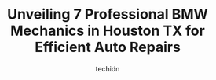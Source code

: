 ---
layout: ampstory
image: https://images.unsplash.com/photo-1484136063621-1acbc3b4ec98?ixlib=rb-4.0.3&ixid=MnwxMjA3fDB8MHxwaG90by1wYWdlfHx8fGVufDB8fHx8&auto=format&fit=crop&w=640&h=853&q=80
author: techidn
featured: false
description: Entrust your vehicle to the 7 best BMW Mechanic in Houston TX, USA and experience the difference they can make. With their extensive knowledge, state-of-the-art facilities, and commitment to
title: Unveiling 7 Professional BMW Mechanics in Houston TX for Efficient Auto Repairs
cover:
   title: Unveiling 7 Professional BMW Mechanics in Houston TX for Efficient Auto Repairs
   subtitle: Rickpate
   background: https://images.unsplash.com/photo-1484136063621-1acbc3b4ec98?ixlib=rb-4.0.3&ixid=MnwxMjA3fDB8MHxwaG90by1wYWdlfHx8fGVufDB8fHx8&auto=format&fit=crop&w=640&h=853&q=80

pages: 
 - layout: thirds
   top: <h1>#1 BMW of West Houston Service Center</h1>
   bottom: "<p>Came in for a recall on my car.  Asked to check the rear left bumper reflector which has I thought it had fell inside the left bumper. Was told by the advisor that the me</p>"
   background: https://www.knot35.com/toplist/wp-content/uploads/2023/06/best-bmw-mechanic-1-in-houston-tx-1685831855.jpeg
   backgroundblur: true
 - layout: thirds
   top: <h1>#2 European Service Center for Audi, BMW, Land Rover, Jaguar, Mercedes, Mini, Porsche & Volkswagen Repair</h1>
   bottom: "<p>4914 Dickson St, Houston, TX 77007, United States</p>"
   background: https://www.knot35.com/toplist/wp-content/uploads/2023/06/best-bmw-mechanic-2-in-houston-tx-1685831856.jpeg
   cta:
      link: https://www.knot35.com/toplist/unveiling-7-professional-bmw-mechanics-in-houston-tx-for-efficient-auto-repairs/
      text: Unveiling 7 Professional BMW Mechanics in Houston TX for Efficient Auto Repairs
 - layout: thirds
   top: <h1>#3 Advantage BMW Midtown Service Center</h1>
   bottom: "<p>1210 Gray St, Houston, TX 77002, United States</p>"
   background: https://www.knot35.com/toplist/wp-content/uploads/2023/06/best-bmw-mechanic-3-in-houston-tx-1685831856.jpeg
   cta:
      link: https://www.knot35.com/toplist/unveiling-7-professional-bmw-mechanics-in-houston-tx-for-efficient-auto-repairs/
      text: Unveiling 7 Professional BMW Mechanics in Houston TX for Efficient Auto Repairs
 - layout: thirds
   top: <h1>#4 Todays European Cars - German Car Repair</h1>
   bottom: "<p>6261 Richmond Ave. Ste E, Houston, TX 77057, United States</p>"
   background: https://images.unsplash.com/photo-1541356665065-22676f35dd40?ixlib=rb-4.0.3&ixid=MnwxMjA3fDB8MHxwaG90by1wYWdlfHx8fGVufDB8fHx8&auto=format&fit=crop&w=640&h=853&q=80
   cta:
      link: https://www.knot35.com/toplist/unveiling-7-professional-bmw-mechanics-in-houston-tx-for-efficient-auto-repairs/
      text: Unveiling 7 Professional BMW Mechanics in Houston TX for Efficient Auto Repairs
 - layout: thirds
   top: <h1>#5 North Houston Beemer</h1>
   bottom: "<p>26015 Interstate Hwy 45, Spring, TX 77380, United States</p>"
   background: https://images.unsplash.com/photo-1557672172-298e090bd0f1?ixlib=rb-4.0.3&ixid=MnwxMjA3fDB8MHxwaG90by1wYWdlfHx8fGVufDB8fHx8&auto=format&fit=crop&w=640&h=853&q=80
   cta:
      link: https://www.knot35.com/toplist/unveiling-7-professional-bmw-mechanics-in-houston-tx-for-efficient-auto-repairs/
      text: Unveiling 7 Professional BMW Mechanics in Houston TX for Efficient Auto Repairs
 - layout: thirds
   top: <h1>#6 Engineuity Autowerks</h1>
   bottom: "<p>10030 Bissonnet St Suite 301, Houston, TX 77036, United States</p>"
   background: https://images.unsplash.com/photo-1608411404720-c8f0417bcdba?ixlib=rb-4.0.3&ixid=MnwxMjA3fDB8MHxwaG90by1wYWdlfHx8fGVufDB8fHx8&auto=format&fit=crop&w=640&h=853&q=80
   cta:
      link: https://www.knot35.com/toplist/unveiling-7-professional-bmw-mechanics-in-houston-tx-for-efficient-auto-repairs/
      text: Unveiling 7 Professional BMW Mechanics in Houston TX for Efficient Auto Repairs
 - layout: thirds
   top: <h1>#7 TMJ Bimmers Euro Auto Repair</h1>
   bottom: "<p>5211 Kleinbrook Dr, Houston, TX 77066, United States</p>"
   background: https://images.unsplash.com/photo-1553949345-eb786bb3f7ba?ixlib=rb-4.0.3&ixid=MnwxMjA3fDB8MHxwaG90by1wYWdlfHx8fGVufDB8fHx8&auto=format&fit=crop&w=640&h=853&q=80
   cta:
      link: https://www.knot35.com/toplist/unveiling-7-professional-bmw-mechanics-in-houston-tx-for-efficient-auto-repairs/
      text: Unveiling 7 Professional BMW Mechanics in Houston TX for Efficient Auto Repairs
 - layout: thirds
   middle: Continue reading...
   background: https://images.unsplash.com/photo-1620421680010-0766ff230392?ixlib=rb-4.0.3&ixid=MnwxMjA3fDB8MHxwaG90by1wYWdlfHx8fGVufDB8fHx8&auto=format&fit=crop&w=640&h=853&q=80
   cta:
      link: https://www.knot35.com/toplist/unveiling-7-professional-bmw-mechanics-in-houston-tx-for-efficient-auto-repairs/
      text: Unveiling 7 Professional BMW Mechanics in Houston TX for Efficient Auto Repairs
      
---
